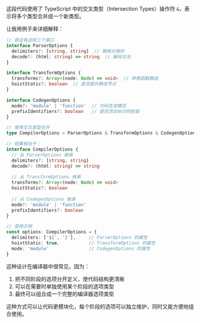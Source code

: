 这段代码使用了 TypeScript 中的交叉类型（Intersection Types）操作符 `&`，表示将多个类型合并成一个新类型。

让我用例子来详细解释：

```typescript
// 假设有这样三个接口
interface ParserOptions {
  delimiters?: [string, string]  // 模板分隔符
  decode?: (html: string) => string  // 解码方法
}

interface TransformOptions {
  transforms?: Array<(node: Node) => void>  // 转换函数数组
  hoistStatic?: boolean  // 是否提升静态节点
}

interface CodegenOptions {
  mode?: 'module' | 'function'  // 代码生成模式
  prefixIdentifiers?: boolean   // 是否添加标识符前缀
}

// 使用交叉类型合并
type CompilerOptions = ParserOptions & TransformOptions & CodegenOptions

// 结果相当于：
interface CompilerOptions {
  // 从 ParserOptions 继承
  delimiters?: [string, string]
  decode?: (html: string) => string
  
  // 从 TransformOptions 继承
  transforms?: Array<(node: Node) => void>
  hoistStatic?: boolean
  
  // 从 CodegenOptions 继承
  mode?: 'module' | 'function'
  prefixIdentifiers?: boolean
}

// 使用示例
const options: CompilerOptions = {
  delimiters: ['${', '}'],     // ParserOptions 的属性
  hoistStatic: true,           // TransformOptions 的属性
  mode: 'module'               // CodegenOptions 的属性
}
```

这种设计在编译器中很常见，因为：
1. 把不同阶段的选项分开定义，使代码结构更清晰
2. 可以在需要时单独使用某个阶段的选项类型
3. 最终可以组合成一个完整的编译器选项类型

这种方式可以让代码更模块化，每个阶段的选项可以独立维护，同时又能方便地组合使用。